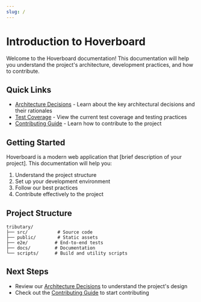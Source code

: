 ```yaml
---
slug: /
---
```


# Introduction to Hoverboard

Welcome to the Hoverboard documentation! This documentation will help you understand the project's architecture, development practices, and how to contribute.

## Quick Links

- [Architecture Decisions](./architecture_decisions.md) - Learn about the key architectural decisions and their rationales
- [Test Coverage](./test_coverage.md) - View the current test coverage and testing practices
- [Contributing Guide](./contributing.md) - Learn how to contribute to the project

## Getting Started

Hoverboard is a modern web application that [brief description of your project]. This documentation will help you:

1. Understand the project structure
2. Set up your development environment
3. Follow our best practices
4. Contribute effectively to the project

## Project Structure

```
tributary/
├── src/           # Source code
├── public/        # Static assets
├── e2e/          # End-to-end tests
├── docs/         # Documentation
└── scripts/      # Build and utility scripts
```

## Next Steps

- Review our [Architecture Decisions](./architecture_decisions.md) to understand the project's design
- Check out the [Contributing Guide](./contributing.md) to start contributing 